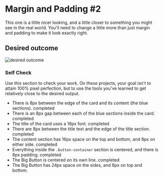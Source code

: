 # Margin and Padding #2

This one is a little nicer looking, and a little closer to something you might see in the real world. You'll need to change a little more than just margin and padding to make it look exactly right.

## Desired outcome
![desired outcome](./desired-outcome.png)

### Self Check
Use this section to check your work. On _these_ projects, your goal isn't to attain 100% pixel perfection, but to use the tools you've learned to get relatively close to the desired output.

- There is 8px between the edge of the card and its content (the blue sections). completed
- There is an 8px gap between each of the blue sections inside the card. completed
- The title of the card uses a 16px font. completed
- There are 8px between the title text and the edge of the title section. completed
- The content section has 16px space on the top and bottom, and 8px on either side. completed
- Everything inside the `.button-container` section is centered, and there is 8px padding. completed
- The Big Button is centered on its own line. completed
- The Big Button has 24px space on the sides, and 8px on top and bottom.
